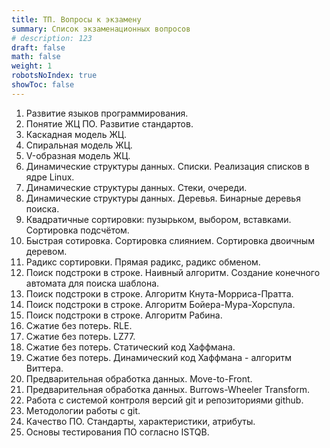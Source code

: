 ```yaml
---
title: ТП. Вопросы к экзамену
summary: Список экзаменационных вопросов
# description: 123
draft: false
math: false
weight: 1
robotsNoIndex: true
showToc: false
---
```


1. Развитие языков программирования.
2. Понятие ЖЦ ПО. Развитие стандартов.
3. Каскадная модель ЖЦ.
4. Спиральная модель ЖЦ.
5. V-образная модель ЖЦ.
6. Динамические структуры данных. Списки. Реализация списков в ядре Linux.
7. Динамические структуры данных. Стеки, очереди.
8. Динамические структуры данных. Деревья. Бинарные деревья поиска.
9. Квадратичные сортировки: пузырьком, выбором, вставками. Сортировка подсчётом.
10. Быстрая сотировка. Сортировка слиянием. Сортировка двоичным деревом.
11. Радикс сортировки. Прямая радикс, радикс обменом.
12. Поиск подстроки в строке. Наивный алгоритм. Создание конечного автомата для поиска шаблона.
13. Поиск подстроки в строке. Алгоритм Кнута-Морриса-Пратта.
14. Поиск подстроки в строке. Алгоритм Бойера-Мура-Хорспула.
15. Поиск подстроки в строке. Алгоритм Рабина.
16. Сжатие без потерь. RLE.
17. Сжатие без потерь. LZ77.
18. Сжатие без потерь. Статический код Хаффмана.
19. Сжатие без потерь. Динамический код Хаффмана - алгоритм Виттера.
20. Предварительная обработка данных. Move-to-Front.
21. Предварительная обработка данных. Burrows-Wheeler Transform.
22. Работа с системой контроля версий git и репозиториями github.
23. Методологии работы с git.
24. Качество ПО. Стандарты, характеристики, атрибуты.
25. Основы тестирования ПО согласно ISTQB.
